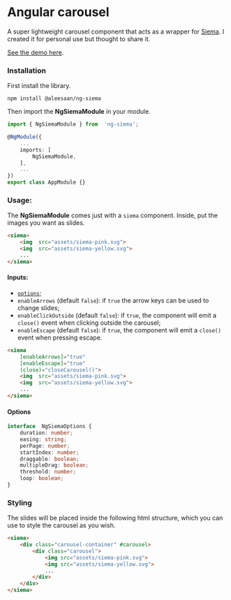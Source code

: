 # Angular carousel
A super lightweight carousel component that acts as a wrapper for [Siema](https://pawelgrzybek.github.io/siema/). I created it for personal use but thought to share it.

[See the demo here](https://aleesaan.github.io/ng-siema/).

### Installation

First install the library.
```
npm install @aleesaan/ng-siema
```
Then import the **NgSiemaModule** in your module.
```ts
import { NgSiemaModule } from  'ng-siema';

@NgModule({
	...
	imports: [
		NgSiemaModule,
	],
	...
})
export class AppModule {}
```  

### Usage:

The **NgSiemaModule** comes just with a `siema` component. Inside, put the images you want as slides.
```html
<siema>
	<img  src="assets/siema-pink.svg">
	<img  src="assets/siema-yellow.svg">
	...
</siema>
```

#### Inputs:

- [`options`](#Options);
- `enableArrows` (default `false`): if `true` the arrow keys can be used to change slides;
- `enableClickOutside` (default `false`): if `true`, the component will emit a `close()` event when clicking outside the carousel;
- `enableEscape` (default `false`): if `true`, the component will emit a `close()` event when pressing escape.
```html
<siema
	[enableArrows]="true"
	[enableEscape]="true"
	(close)="closeCarousel()">
	<img  src="assets/siema-pink.svg">
	<img  src="assets/siema-yellow.svg">
	...
</siema>
```

#### Options

```ts
interface  NgSiemaOptions {
	duration: number;
	easing: string;
	perPage: number;
	startIndex: number;
	draggable: boolean;
	multipleDrag: boolean;
	threshold: number;
	loop: boolean;
}
```

### Styling

The slides will be placed inside the following html structure, which you can use to style the carousel as you wish.
```html
<siema>
	<div class="carousel-container" #carousel>
		<div class="carousel">
			<img src="assets/siema-pink.svg">
			<img src="assets/siema-yellow.svg">
			...
		</div>
	</div>
</siema>
```
